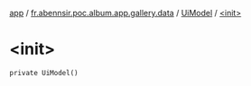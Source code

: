 [app](../../index.md) / [fr.abennsir.poc.album.app.gallery.data](../index.md) / [UiModel](index.md) / [&lt;init&gt;](./-init-.md)

# &lt;init&gt;

`private UiModel()`